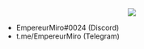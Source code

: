 <center>
<img src="https://i.pinimg.com/originals/13/62/12/136212b60a2448b62bb826e6bf827208.gif">
</center>

* EmpereurMiro#0024 (Discord)
* t.me/EmpereurMiro (Telegram)
